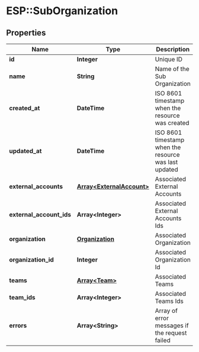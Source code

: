 # ESP::SubOrganization

## Properties
Name | Type | Description | Notes
------------ | ------------- | ------------- | -------------
**id** | **Integer** | Unique ID | [optional] 
**name** | **String** | Name of the Sub Organization | [optional] 
**created_at** | **DateTime** | ISO 8601 timestamp when the resource was created | [optional] 
**updated_at** | **DateTime** | ISO 8601 timestamp when the resource was last updated | [optional] 
**external_accounts** | [**Array&lt;ExternalAccount&gt;**](ExternalAccount.md) | Associated External Accounts | [optional] 
**external_account_ids** | **Array&lt;Integer&gt;** | Associated External Accounts Ids | [optional] 
**organization** | [**Organization**](Organization.md) | Associated Organization | [optional] 
**organization_id** | **Integer** | Associated Organization Id | [optional] 
**teams** | [**Array&lt;Team&gt;**](Team.md) | Associated Teams | [optional] 
**team_ids** | **Array&lt;Integer&gt;** | Associated Teams Ids | [optional] 
**errors** | **Array&lt;String&gt;** | Array of error messages if the request failed | [optional] 



